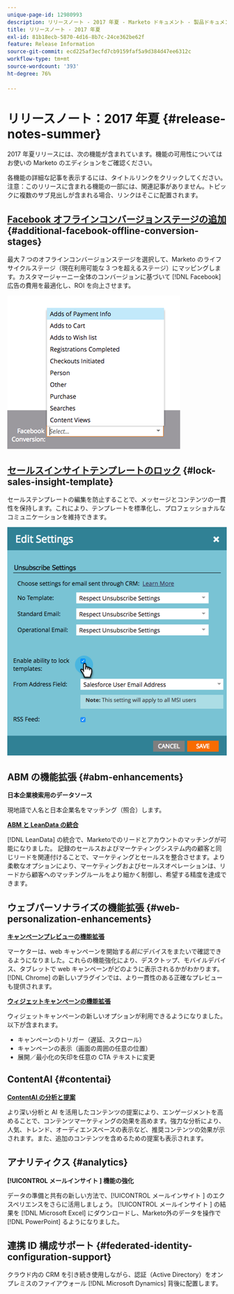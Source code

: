 ```yaml
---
unique-page-id: 12980993
description: リリースノート - 2017 年夏 - Marketo ドキュメント - 製品ドキュメント
title: リリースノート - 2017 年夏
exl-id: 81b18ecb-5870-4d16-8b7c-24ce362be62f
feature: Release Information
source-git-commit: ecd225af3ecfd7cb9159faf5a9d384d47ee6312c
workflow-type: tm+mt
source-wordcount: '393'
ht-degree: 76%

---
```


# リリースノート：2017 年夏 {#release-notes-summer}

2017 年夏リリースには、次の機能が含まれています。機能の可用性についてはお使いの Marketo のエディションをご確認ください。

各機能の詳細な記事を表示するには、タイトルリンクをクリックしてください。注意：このリリースに含まれる機能の一部には、関連記事がありません。トピックに複数のサブ見出しが含まれる場合、リンクはそこに配置されます。

## [Facebook オフラインコンバージョンステージの追加](/help/marketo/product-docs/demand-generation/facebook/set-up-facebook-offline-conversions.md) {#additional-facebook-offline-conversion-stages}

最大 7 つのオフラインコンバージョンステージを選択して、Marketo のライフサイクルステージ（現在利用可能な 3 つを超えるステージ）にマッピングします。カスタマージャーニー全体のコンバージョンに基づいて [!DNL Facebook] 広告の費用を最適化し、ROI を向上させます。

![](assets/image2017-8-24-15-3a23-3a31.png)

## [セールスインサイトテンプレートのロック](/help/marketo/product-docs/marketo-sales-insight/msi-for-salesforce/features/actions-in-the-msi-panel/send-marketo-email/lock-sales-template.md) {#lock-sales-insight-template}

セールステンプレートの編集を防止することで、メッセージとコンテンツの一貫性を保持します。これにより、テンプレートを標準化し、プロフェッショナルなコミュニケーションを維持できます。

![](assets/image2017-10-9-10-3a1-3a56.png)

## ABM の機能拡張 {#abm-enhancements}

**日本企業検索用のデータソース**

現地語で人名と日本企業名をマッチング（照合）します。

**[ABM と LeanData の統合 ](https://docs.marketo.com/x/pKmt)**

[!DNL LeanData] の統合で、Marketoでのリードとアカウントのマッチングが可能になりました。 記録のセールスおよびマーケティングシステム内の顧客と同じリードを関連付けることで、マーケティングとセールスを整合させます。より柔軟なオプションにより、マーケティングおよびセールスオペレーションは、リードから顧客へのマッチングルールをより細かく制御し、希望する精度を達成できます。

## ウェブパーソナライズの機能拡張 {#web-personalization-enhancements}

**[キャンペーンプレビューの機能拡張](/help/marketo/product-docs/web-personalization/working-with-web-campaigns/preview-and-test-a-web-campaign.md)**

マーケターは、web キャンペーンを開始する&#x200B;*前に*&#x200B;デバイスをまたいで確認できるようになりました。これらの機能強化により、デスクトップ、モバイルデバイス、タブレットで web キャンペーンがどのように表示されるかがわかります。[!DNL Chrome] の新しいプラグインでは、より一貫性のある正確なプレビューも提供されます。

**[ウィジェットキャンペーンの機能拡張](/help/marketo/product-docs/web-personalization/working-with-web-campaigns/create-a-new-widget-web-campaign.md)**

ウィジェットキャンペーンの新しいオプションが利用できるようになりました。以下が含まれます。

* キャンペーンのトリガー（遅延、スクロール）
* キャンペーンの表示（画面の周囲の任意の位置）
* 展開／最小化の矢印を任意の CTA テキストに変更

## ContentAI {#contentai}

**[ContentAI の分析と提案](/help/marketo/product-docs/predictive-content/predictive-content-analytics-overview.md)**

より深い分析と AI を活用したコンテンツの提案により、エンゲージメントを高めることで、コンテンツマーケティングの効果を高めます。強力な分析により、人気、トレンド、オーディエンスベースの表示など、推奨コンテンツの効果が示されます。また、追加のコンテンツを含めるための提案も表示されます。

## アナリティクス {#analytics}

**[!UICONTROL メールインサイト ] 機能の強化**

データの準備と共有の新しい方法で、[!UICONTROL  メールインサイト ] のエクスペリエンスをさらに活用しましょう。 [!UICONTROL  メールインサイト ] の結果を [!DNL Microsoft Excel] にダウンロードし、Marketo外のデータを操作で [!DNL PowerPoint] るようになりました。

## 連携 ID 構成サポート {#federated-identity-configuration-support}

クラウド内の CRM を引き続き使用しながら、認証（Active Directory）をオンプレミスのファイアウォール [!DNL Microsoft Dynamics] 背後に配置します。
